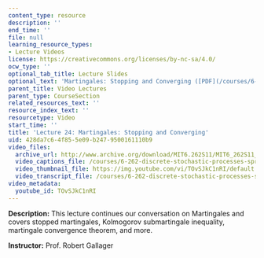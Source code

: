 ```yaml
---
content_type: resource
description: ''
end_time: ''
file: null
learning_resource_types:
- Lecture Videos
license: https://creativecommons.org/licenses/by-nc-sa/4.0/
ocw_type: ''
optional_tab_title: Lecture Slides
optional_text: 'Martingales: Stopping and Converging ([PDF](/courses/6-262-discrete-stochastic-processes-spring-2011/resources/mit6_262s11_lec24))'
parent_title: Video Lectures
parent_type: CourseSection
related_resources_text: ''
resource_index_text: ''
resourcetype: Video
start_time: ''
title: 'Lecture 24: Martingales: Stopping and Converging'
uid: 428da7c6-4f85-5e09-b247-9500161110b9
video_files:
  archive_url: http://www.archive.org/download/MIT6.262S11/MIT6_262S11_lec24_300k.mp4
  video_captions_file: /courses/6-262-discrete-stochastic-processes-spring-2011/08af1c3f346551329130dbb1f7e04c6a_TOvSJkC1nRI.vtt
  video_thumbnail_file: https://img.youtube.com/vi/TOvSJkC1nRI/default.jpg
  video_transcript_file: /courses/6-262-discrete-stochastic-processes-spring-2011/5b6d197d6dc19d8a15104db13682534d_TOvSJkC1nRI.pdf
video_metadata:
  youtube_id: TOvSJkC1nRI
---
```


**Description:** This lecture continues our conversation on Martingales and covers stopped martingales, Kolmogorov submartingale inequality, martingale convergence theorem, and more.

**Instructor:** Prof. Robert Gallager

